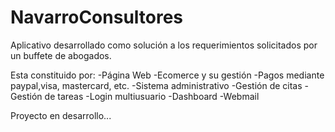 # NavarroConsultores

Aplicativo desarrollado como solución a los requerimientos 
solicitados por un buffete de abogados.

Esta constituido por:
-Página Web
-Ecomerce y su gestión
-Pagos mediante paypal,visa, mastercard, etc.
-Sistema administrativo
-Gestión de citas
-Gestión de tareas
-Login multiusuario
-Dashboard
-Webmail

Proyecto en desarrollo...
